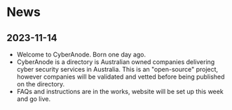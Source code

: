 # News

## 2023-11-14
* Welcome to CyberAnode. Born one day ago.
* CyberAnode is a directory is Australian owned companies delivering cyber security services in Australia. This is an "open-source" project, however companies will be validated and vetted before being published on the directory.
* FAQs and instructions are in the works, website will be set up this week and go live.
